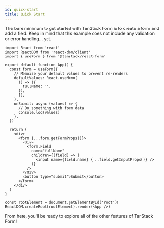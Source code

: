 ```yaml
---
id: quick-start
title: Quick Start
---
```


The bare minimum to get started with TanStack Form is to create a form and add a field. Keep in mind that this example does not include any validation or error handling... yet.

```tsx
import React from 'react'
import ReactDOM from 'react-dom/client'
import { useForm } from '@tanstack/react-form'

export default function App() {
  const form = useForm({
    // Memoize your default values to prevent re-renders
    defaultValues: React.useMemo(
      () => ({
        fullName: '',
      }),
      [],
    ),
    onSubmit: async (values) => {
      // Do something with form data
      console.log(values)
    },
  })

  return (
    <div>
      <form {...form.getFormProps()}>
        <div>
          <form.Field
            name="fullName"
            children={(field) => (
              <input name={field.name} {...field.getInputProps()} />
            )}
          />
        </div>
        <button type="submit">Submit</button>
      </form>
    </div>
  )
}

const rootElement = document.getElementById('root')!
ReactDOM.createRoot(rootElement).render(<App />)
```

From here, you'll be ready to explore all of the other features of TanStack Form!
